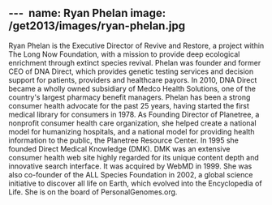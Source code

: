 --- 
name: Ryan Phelan
image: /get2013/images/ryan-phelan.jpg
---

Ryan Phelan is the Executive Director of Revive and Restore, a project within The Long Now Foundation, with a mission to provide deep ecological enrichment through extinct species revival. Phelan was founder and former CEO of DNA Direct, which provides genetic testing services and decision support for patients, providers and healthcare payors. In 2010, DNA Direct became a wholly owned subsidiary of Medco Health Solutions, one of the country's largest pharmacy benefit managers. Phelan has been a strong consumer health advocate for the past 25 years, having started the first medical library for consumers in 1978\. As Founding Director of Planetree, a nonprofit consumer health care organization, she helped create a national model for humanizing hospitals, and a national model for providing health information to the public, the Planetree Resource Center. In 1995 she founded Direct Medical Knowledge (DMK). DMK was an extensive consumer health web site highly regarded for its unique content depth and innovative search interface. It was acquired by WebMD in 1999\. She was also co-founder of the ALL Species Foundation in 2002, a global science initiative to discover all life on Earth, which evolved into the Encyclopedia of Life. She is on the board of PersonalGenomes.org.
